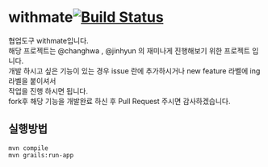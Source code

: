 withmate[![Build Status](https://travis-ci.org/withmate/withmate.png?branch=develop)](https://travis-ci.org/withmate/withmate)
========
협업도구 withmate입니다.  
해당 프로젝트는 @changhwa , @jinhyun 의 재미나게 진행해보기 위한 프로젝트 입니다.  
개발 하시고 싶은 기능이 있는 경우 issue 란에 추가하시거나 new feature 라벨에 ing 라벨을 붙이셔서  
작업을 진행 하시면 됩니다.  
fork후 해당 기능을 개발완료 하신 후 Pull Request 주시면 감사하겠습니다.
  
실행방법
--------
```
mvn compile
mvn grails:run-app
```
